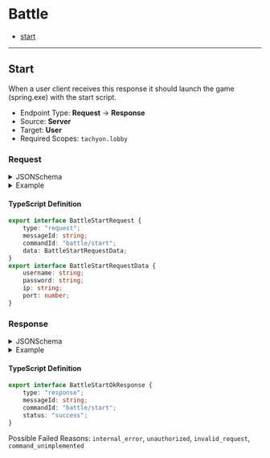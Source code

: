 <!-- THIS FILE IS AUTOMATICALLY GENERATED, PLEASE DO NOT EDIT IT MANUALLY -->

# Battle

- [start](#start)
---

## Start

When a user client receives this response it should launch the game (spring.exe) with the start script.

- Endpoint Type: **Request** -> **Response**
- Source: **Server**
- Target: **User**
- Required Scopes: `tachyon.lobby`

### Request

<details>
<summary>JSONSchema</summary>

```json
{
    "title": "BattleStartRequest",
    "tachyon": {
        "source": "server",
        "target": "user",
        "scopes": ["tachyon.lobby"]
    },
    "type": "object",
    "properties": {
        "type": { "const": "request" },
        "messageId": { "type": "string" },
        "commandId": { "const": "battle/start" },
        "data": {
            "title": "BattleStartRequestData",
            "type": "object",
            "properties": {
                "username": { "type": "string" },
                "password": { "type": "string" },
                "ip": { "type": "string" },
                "port": { "type": "number" }
            },
            "required": ["username", "password", "ip", "port"]
        }
    },
    "required": ["type", "messageId", "commandId", "data"]
}

```
</details>

<details>
<summary>Example</summary>

```json
{
    "type": "request",
    "messageId": "Ut in",
    "commandId": "battle/start",
    "data": {
        "username": "Ut in",
        "password": "Ut in",
        "ip": "Ut in",
        "port": -57999999.99999999
    }
}
```
</details>

#### TypeScript Definition
```ts
export interface BattleStartRequest {
    type: "request";
    messageId: string;
    commandId: "battle/start";
    data: BattleStartRequestData;
}
export interface BattleStartRequestData {
    username: string;
    password: string;
    ip: string;
    port: number;
}
```
### Response

<details>
<summary>JSONSchema</summary>

```json
{
    "title": "BattleStartResponse",
    "tachyon": {
        "source": "user",
        "target": "server",
        "scopes": ["tachyon.lobby"]
    },
    "anyOf": [
        {
            "title": "BattleStartOkResponse",
            "type": "object",
            "properties": {
                "type": { "const": "response" },
                "messageId": { "type": "string" },
                "commandId": { "const": "battle/start" },
                "status": { "const": "success" }
            },
            "required": ["type", "messageId", "commandId", "status"]
        },
        {
            "title": "BattleStartFailResponse",
            "type": "object",
            "properties": {
                "type": { "const": "response" },
                "messageId": { "type": "string" },
                "commandId": { "const": "battle/start" },
                "status": { "const": "failed" },
                "reason": {
                    "enum": [
                        "internal_error",
                        "unauthorized",
                        "invalid_request",
                        "command_unimplemented"
                    ]
                },
                "details": { "type": "string" }
            },
            "required": ["type", "messageId", "commandId", "status", "reason"]
        }
    ]
}

```
</details>

<details>
<summary>Example</summary>

```json
{
    "type": "response",
    "messageId": "aliqua in",
    "commandId": "battle/start",
    "status": "success"
}
```
</details>

#### TypeScript Definition
```ts
export interface BattleStartOkResponse {
    type: "response";
    messageId: string;
    commandId: "battle/start";
    status: "success";
}
```
Possible Failed Reasons: `internal_error`, `unauthorized`, `invalid_request`, `command_unimplemented`

